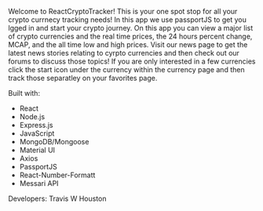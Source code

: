 Welcome to ReactCryptoTracker! This is your one spot stop for all your crypto currnecy tracking needs! In this app we use passportJS to get you lgged in and start your crypto journey. On this app you can view a major list of crypto currencies and the real time prices, the 24 hours percent change, MCAP, and the all time low and high prices. Visit our news page to get the latest news stories relating to cyrpto currencies and then check out our forums to discuss those topics! If you are only interested in a few currencies click the start icon under the currency within the currency page and then track those separatley on your favorites page.

Built with:
- React
- Node.js
- Express.js
- JavaScript
- MongoDB/Mongoose
- Material UI
- Axios
- PassportJS
- React-Number-Formatt
- Messari API

Developers:
Travis W Houston